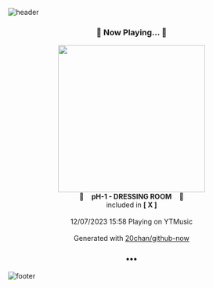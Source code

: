 ![header](https://capsule-render.vercel.app/api?type=wave&height=170&section=header&fontColor=090707&fontAlignX=45&fontAlignY=65&fontSize=100)

<h3 align="center">🎵 Now Playing... 🎵</h3>
<p align="center">
  <a href="https://music.youtube.com/watch?v=HEUdtH7CVdA">
    <img width="300" src="https://lh3.googleusercontent.com/P3MBMVgULpwSsAS2-nFitOou6U34BpwwGKP7i4OAVdy1r5zI5MA3TQ2Zrvp7ubgHoduD5eMDd6-Vxkc3">
  </a>
  <br>
  🎵&nbsp&nbsp&nbsp <b>pH-1 - DRESSING ROOM</b> &nbsp&nbsp&nbsp🎵
  <br>
  included in <b>[ X ]</b>
  
  <br />
  <br />
  12/07/2023 15:58 Playing on YTMusic
  <br />
  <br />
  Generated with <a href="https://github.com/20chan/github-now">20chan/github-now</a>
</p>

<h3 align="center">•••</h3>

![footer](https://capsule-render.vercel.app/api?type=wave&height=150&section=footer)
